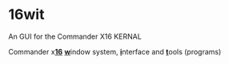 # 16wit
An GUI for the Commander X16 KERNAL

Commander x<u>**16**</u> <u>**w**</u>indow system, <u>**i**</u>nterface and <u>**t**</u>ools (programs)
